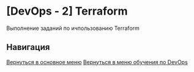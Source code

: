[DevOps - 2] Terraform
===

Выполнение заданий по ичпользованию Terraform

Навигация
---

[Вернуться в основное меню](../../README.md)
[Вернуться в меню обучения по DevOps](../README.md)
